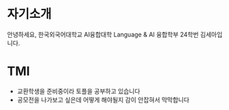 # 자기소개

안녕하세요, 한국외국어대학교 AI융합대학 Language & AI 융합학부 24학번 김세아입니다.


# TMI
- 교환학생을 준비중이라 토플을 공부하고 있습니다
- 공모전을 나가보고 싶은데 어떻게 해야될지 감이 안잡혀서 막막합니다
